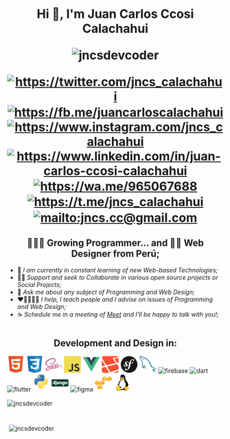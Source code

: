 <h1 align="center">Hi 👋, I'm  Juan Carlos Ccosi Calachahui
<p></p>
<p align="center"> 
  <img src="https://komarev.com/ghpvc/?username=jncsdevcoder&style=plastic&color=blue" alt="jncsdevcoder" /> 
</p>

<p align="center">
<a href="https://twitter.com/jncs_calachahui" target="blank"><img align="center" src="https://www.vectorlogo.zone/logos/twitter/twitter-tile.svg" alt="https://twitter.com/jncs_calachahui" height="30" width="30" /></a>
<a href="https://fb.me/juancarloscalachahui" target="blank"><img align="center" src="https://www.vectorlogo.zone/logos/facebook/facebook-tile.svg" alt="https://fb.me/juancarloscalachahui" height="30" width="30" /></a>
<a href="https://www.instagram.com/jncs_calachahui/" target="blank"><img align="center" src="https://www.vectorlogo.zone/logos/instagram/instagram-icon.svg" alt="https://www.instagram.com/jncs_calachahui" height="30" width="30" /></a>
<a href="https://www.linkedin.com/in/juan-carlos-ccosi-calachahui" target="blank"><img align="center" src="https://www.vectorlogo.zone/logos/linkedin/linkedin-icon.svg" alt="https://www.linkedin.com/in/juan-carlos-ccosi-calachahui" height="30" width="30" /></a>
<a href="https://wa.me/965067688" target="blank"><img align="center" src="https://www.vectorlogo.zone/logos/whatsapp/whatsapp-tile.svg" alt="https://wa.me/965067688" height="30" width="30" /></a>
<a href="https://t.me/jncs_calachahui" target="blank"><img align="center" src="https://www.vectorlogo.zone/logos/telegram/telegram-tile.svg" alt="https://t.me/jncs_calachahui" height="30" width="30" /></a>
<a href="mailto:jncs.cc@gmail.com" target="blank"><img align="center" src="https://www.vectorlogo.zone/logos/gmail/gmail-icon.svg" alt="mailto:jncs.cc@gmail.com" height="30" width="30" /></a>

</p>

</h1>

<h2 align="center">👨🏼‍💻 Growing Programmer... and 👨‍🎨 Web Designer from Perú;</h2>


   - 🌱 *I am currently in constant learning of new Web-based Technologies;*
   - 👯🔭 *Support and seek to Collaborate in various open source projects or Social Projects;*
   - 💬 *Ask me about any subject of Programming and Web Design;*
   - ❤👨‍👩‍👧‍👦 *I help, I teach people and I advise on issues of Programming and Web Design;*
   - ☕ *Schedule me in a meeting of [Meet](https://meet.google.com/) and I'll be happy to talk with you!;*
  
<h1>
</h1>

<h2 align="center">Development and Design in:</h2>

<p align="left">

<img src="https://raw.githubusercontent.com/devicons/devicon/master/icons/html5/html5-original.svg" alt="html5" width="40" height="40"/>

<img src="https://raw.githubusercontent.com/devicons/devicon/master/icons/css3/css3-original.svg" alt="css3" width="40" height="40"/>

<img src="https://raw.githubusercontent.com/devicons/devicon/master/icons/sass/sass-original.svg" alt="saas" width="40" height="40"/>

<img src="https://raw.githubusercontent.com/devicons/devicon/master/icons/javascript/javascript-original.svg" alt="javascript" width="40" height="40"/>

<img src="https://raw.githubusercontent.com/devicons/devicon/master/icons/vuejs/vuejs-original.svg" alt="vue" width="40" height="40"/>

<img src="https://raw.githubusercontent.com/devicons/devicon/master/icons/laravel/laravel-plain.svg" alt="laravel" width="40" height="40"/>

<img src="https://raw.githubusercontent.com/devicons/devicon/master/icons/symfony/symfony-original.svg" alt="symfony" width="40" height="40"/>

<img src="https://raw.githubusercontent.com/devicons/devicon/master/icons/mysql/mysql-original.svg" alt="Mysql" width="40" height="40"/>

<img src="https://www.vectorlogo.zone/logos/firebase/firebase-icon.svg" alt="firebase" width="40" height="40"/>

<img src="https://www.vectorlogo.zone/logos/dartlang/dartlang-icon.svg" alt="dart" width="40" height="40"/>

<img src="https://www.vectorlogo.zone/logos/flutterio/flutterio-icon.svg" alt="flutter" width="40" height="40"/>

<img src="https://raw.githubusercontent.com/devicons/devicon/master/icons/python/python-original.svg" alt="python" width="40" height="40"/>

<img src="https://raw.githubusercontent.com/devicons/devicon/master/icons/django/django-original.svg" alt="linux" width="40" height="40"/>

<img src="https://www.vectorlogo.zone/logos/figma/figma-icon.svg" alt="figma" width="40" height="40"/>

<img src="https://raw.githubusercontent.com/devicons/devicon/master/icons/amazonwebservices/amazonwebservices-original.svg" alt="linux" width="40" height="40"/>

<img src="https://raw.githubusercontent.com/devicons/devicon/master/icons/linux/linux-original.svg" alt="linux" width="40" height="40"/>
<p></p>
<img align="center" src="https://github-readme-stats.vercel.app/api/top-langs/?username=jncsdevcoder&layout=compact&hide=html" alt="jncsdevcoder" />

</p><p>
<h1>
</h1>
<p>&nbsp;<img align="center" src="https://github-readme-stats.vercel.app/api?username=jncsdevcoder&show_icons=true" alt="jncsdevcoder" /></p>
